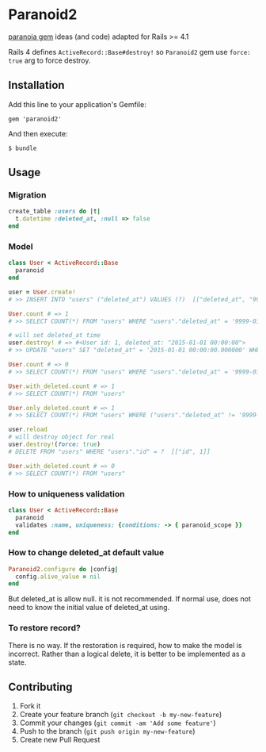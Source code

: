 # Paranoid2

[paranoia gem](https://github.com/radar/paranoia) ideas (and code) adapted for Rails >= 4.1

Rails 4 defines `ActiveRecord::Base#destroy!` so `Paranoid2` gem use `force: true` arg to force destroy.

## Installation

Add this line to your application's Gemfile:

    gem 'paranoid2'

And then execute:

    $ bundle

## Usage

### Migration

```ruby
create_table :users do |t|
  t.datetime :deleted_at, :null => false
end
```

### Model

```ruby
class User < ActiveRecord::Base
  paranoid
end
```

```ruby
user = User.create!
# >> INSERT INTO "users" ("deleted_at") VALUES (?)  [["deleted_at", "9999-01-01 00:00:00.000000"]]

User.count # => 1
# >> SELECT COUNT(*) FROM "users" WHERE "users"."deleted_at" = '9999-01-01 00:00:00.000000'

# will set deleted_at time
user.destroy! # => #<User id: 1, deleted_at: "2015-01-01 00:00:00">
# >> UPDATE "users" SET "deleted_at" = '2015-01-01 00:00:00.000000' WHERE "users"."id" = ?  [["id", 1]]

User.count # => 0
# >> SELECT COUNT(*) FROM "users" WHERE "users"."deleted_at" = '9999-01-01 00:00:00.000000'

User.with_deleted.count # => 1
# >> SELECT COUNT(*) FROM "users"

User.only_deleted.count # => 1
# >> SELECT COUNT(*) FROM "users" WHERE ("users"."deleted_at" != '9999-01-01 00:00:00.000000')

user.reload
# will destroy object for real
user.destroy!(force: true)
# DELETE FROM "users" WHERE "users"."id" = ?  [["id", 1]]

User.with_deleted.count # => 0
# >> SELECT COUNT(*) FROM "users"
```

### How to uniqueness validation

```ruby
class User < ActiveRecord::Base
  paranoid
  validates :name, uniqueness: {conditions: -> { paranoid_scope }}
end
```

### How to change deleted_at default value

```ruby
Paranoid2.configure do |config|
  config.alive_value = nil
end
```

But deleted_at is allow null. it is not recommended.
If normal use, does not need to know the initial value of deleted_at using.

### To restore record?

There is no way.
If the restoration is required, how to make the model is incorrect.
Rather than a logical delete, it is better to be implemented as a state.

## Contributing

1. Fork it
2. Create your feature branch (`git checkout -b my-new-feature`)
3. Commit your changes (`git commit -am 'Add some feature'`)
4. Push to the branch (`git push origin my-new-feature`)
5. Create new Pull Request
